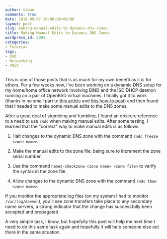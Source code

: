 ```yaml
---
author: slowe
comments: true
date: 2010-09-07 10:00:00+00:00
layout: post
slug: making-manual-edits-to-dynamic-dns-zones
title: Making Manual Edits to Dynamic DNS Zones
wordpress_id: 2091
categories:
- Tutorial
tags:
- BSD
- Networking
- UNIX
---
```


This is one of those posts that is as much for my own benefit as it is for others. For a few weeks now, I've been working on a dynamic DNS setup for my home/home office network involving BIND and the ISC DHCP daemon running on a pair of OpenBSD virtual machines. I finally got it to work (thanks in no small part to [this article](http://www.bsdguides.org/guides/openbsd/networking/dynamic_dns_dhcp.php) and [this how-to post](http://www.ops.ietf.org/dns/dynupd/secure-ddns-howto.html)) and then found that I needed to make some manual edits to the DNS zones.

After a great deal of stumbling and fumbling, I found an obscure reference to a need to use `rndc` when making manual edits. After some testing, I learned that the "correct" way to make manual edits is as follows:

1. Halt changes to the dynamic DNS zone with the command `rndc freeze <zone name>`.

2. Make the manual edits to the zone file, being sure to increment the zone serial number.

3. Use the command `named-checkzone <zone name> <zone file>` to verify the syntax in the zone file.

4. Allow changes to the dynamic DNS zone with the command `rndc thaw <zone name>`.

If you monitor the appropriate log files (on my system I had to monitor `/var/log/daemon`), you'll see zone transfers take place to any secondary name servers, a strong indicator that the change has successfully been accepted and propagated.

A very simple task, I know, but hopefully this post will help me next time I need to do this same task again and hopefully it will help someone else out there in the same situation.
